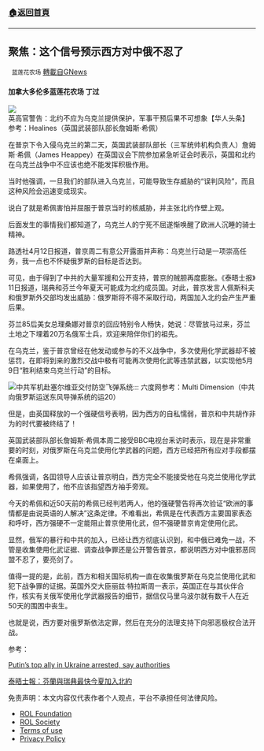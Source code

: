 ###  [:house:返回首頁](https://github.com/ourhimalayas/txt)
---


## 聚焦：这个信号预示西方对中俄不忍了
` 蓝莲花农场` [轉載自GNews](https://gnews.org/zh-hans/2336538/)

#### 加拿大多伦多蓝莲花农场 丁过

![英高官警告：北约不应为乌克兰提供保护，军事干预后果不可想象【华人头条】](http://picture01.52hrttpic.com/image/infoImage/202202/16/G1644905236216.jpeg?640x336)参考：Healines（英国武装部队部长詹姆斯·希佩）

在普京下令入侵乌克兰的第二天，英国武装部队部长（三军统帅机构负责人）詹姆斯·希佩（James Heappey）在英国议会下院参加紧急听证会时表示，英国和北约在乌克兰战争中不应该也绝不能发挥积极作用。

当时他强调，一旦我们的部队进入乌克兰，可能导致生存威胁的“误判风险”，而且这种风险会迅速变成现实。

说白了就是希佩害怕并屈服于普京当时的核威胁，并主张北约作壁上观。

后面发生的事情我们都知道了，乌克兰人的宁死不屈遂惭唤醒了欧洲人沉睡的骑士精神。

路透社4月12日报道，普京周二有意公开露面并声称：乌克兰行动是一项崇高任务，我一点也不怀疑俄罗斯的目标是否达到。

可见，由于得到了中共的大量军援和公开支持，普京的贼胆再度膨胀。《泰晤士报》11日报道，瑞典和芬兰今年夏天可能成为北约成员国。对此，普京发言人佩斯科夫和俄罗斯外交部均发出威胁：俄罗斯将不得不采取行动，两国加入北约会产生严重后果。

芬兰85后美女总理桑娜对普京的回应特别令人畅快，她说：尽管放马过来，芬兰土地之下埋着20万名俄军士兵，欢迎来陪伴你们的祖先。

在乌克兰，鉴于普京曾经在他发动或参与的不义战争中，多次使用化学武器却不被惩罚，在即将到来的激烈交战中极有可能再次使用化武等违禁武器，以实现他5月9日“胜利结束乌克兰行动”的目标。

![中共军机赴塞尔维亚交付防空飞弹系统::: 六度网](https://s3.six-degrees.io/upload/media/20220411/480/chinatimes-8eef1d0895c5a3f9dcdf15f5e832133a-1.jpeg)参考：Multi Dimension（中共向俄罗斯运送东风导弹系统的运20）

但是，由英国释放的一个强硬信号表明，因为西方的自私懦弱，普京和中共胡作非为的时代要被终结了！

英国武装部队部长詹姆斯·希佩本周二接受BBC电视台釆访时表示，现在是非常重要的时刻，对俄罗斯在乌克兰使用化学武器的问题，西方已经把所有应对手段都摆在桌面上。

希佩强调，各囯领导人应该让普京明白，西方完全不能接受他在乌克兰使用化学武器，如果使用了，他不应该指望西方袖手旁观。

今天的希佩和近50天前的希佩已经判若两人，他的强硬警告将再次验证“欧洲的事情都是由说英语的人解决”这条定律。不难看出，希佩是在代表西方主要国家表态和呼吁，西方强硬不一定能阻止普京使用化武，但不强硬普京肯定使用化武。

显然，俄军的暴行和中共的加入，已经让西方彻底认识到，和中俄已难免一战，不管是收集使用化武证据、调查战争罪还是公开警告普京，都说明西方对中俄邪恶同盟不忍了，要亮剑了。

值得一提的是，此前，西方和相关国际机构一直在收集俄罗斯在乌克兰使用化武和犯下战争罪的证据。英国外交大臣丽兹·特拉斯周一表示，英国正在与其伙伴合作，核实有关俄军使用化学武器报告的细节，据信仅马里乌波尔就有数千人在近50天的围困中丧生。

也就是说，西方要对俄罗斯依法定罪，然后在充分的法理支持下向邪恶极权合法开战。

参考：

[Putin’s top ally in Ukraine arrested, say authorities](https://www.reuters.com/world/europe/ukraine-braces-new-russian-offensive-moscow-dismisses-rape-allegations-2022-04-12/)

[泰晤士報：芬蘭與瑞典最快今夏加入北約](https://tw.stock.yahoo.com/news/%E6%B3%B0%E6%99%A4%E5%A3%AB%E5%A0%B1-%E8%8A%AC%E8%98%AD%E8%88%87%E7%91%9E%E5%85%B8%E6%9C%80%E5%BF%AB%E4%BB%8A%E5%A4%8F%E5%8A%A0%E5%85%A5%E5%8C%97%E7%B4%84-050145397.html)

 

免责声明：本文内容仅代表作者个人观点，平台不承担任何法律风险。

- [ROL Foundation](https://rolfoundation.org/)
- [ROL Society](https://rolsociety.org/)
- [Terms of use](https://gnews.org/terms-of-use-3/)
- [Privacy Policy](https://gnews.org/privacy-policy/)
